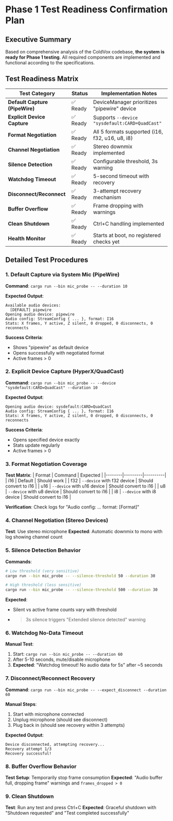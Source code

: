 # Phase 1 Test Readiness Confirmation Plan

## Executive Summary
Based on comprehensive analysis of the ColdVox codebase, **the system is ready for Phase 1 testing**. All required components are implemented and functional according to the specifications.

## Test Readiness Matrix

| Test Category | Status | Implementation Notes |
|---------------|--------|---------------------|
| **Default Capture (PipeWire)** | ✅ Ready | DeviceManager prioritizes "pipewire" device |
| **Explicit Device Capture** | ✅ Ready | Supports `--device "sysdefault:CARD=QuadCast"` |
| **Format Negotiation** | ✅ Ready | All 5 formats supported (i16, f32, u16, u8, i8) |
| **Channel Negotiation** | ✅ Ready | Stereo downmix implemented |
| **Silence Detection** | ✅ Ready | Configurable threshold, 3s warning |
| **Watchdog Timeout** | ✅ Ready | 5-second timeout with recovery |
| **Disconnect/Reconnect** | ✅ Ready | 3-attempt recovery mechanism |
| **Buffer Overflow** | ✅ Ready | Frame dropping with warnings |
| **Clean Shutdown** | ✅ Ready | Ctrl+C handling implemented |
| **Health Monitor** | ✅ Ready | Starts at boot, no registered checks yet |

## Detailed Test Procedures

### 1. Default Capture via System Mic (PipeWire)
**Command**: `cargo run --bin mic_probe -- --duration 10`

**Expected Output**:
```
Available audio devices:
  [DEFAULT] pipewire
Opening audio device: pipewire
Audio config: StreamConfig { ... }, format: I16
Stats: X frames, Y active, Z silent, 0 dropped, 0 disconnects, 0 reconnects
```

**Success Criteria**:
- Shows "pipewire" as default device
- Opens successfully with negotiated format
- Active frames > 0

### 2. Explicit Device Capture (HyperX/QuadCast)
**Command**: `cargo run --bin mic_probe -- --device "sysdefault:CARD=QuadCast" --duration 10`

**Expected Output**:
```
Opening audio device: sysdefault:CARD=QuadCast
Audio config: StreamConfig { ... }, format: I16
Stats: X frames, Y active, Z silent, 0 dropped, 0 disconnects, 0 reconnects
```

**Success Criteria**:
- Opens specified device exactly
- Stats update regularly
- Active frames > 0

### 3. Format Negotiation Coverage
**Test Matrix**:
| Format | Command | Expected |
|--------|---------|----------|
| i16 | Default | Should work |
| f32 | `--device` with f32 device | Should convert to i16 |
| u16 | `--device` with u16 device | Should convert to i16 |
| u8 | `--device` with u8 device | Should convert to i16 |
| i8 | `--device` with i8 device | Should convert to i16 |

**Verification**: Check logs for "Audio config: ... format: [Format]"

### 4. Channel Negotiation (Stereo Devices)
**Test**: Use stereo microphone
**Expected**: Automatic downmix to mono with log showing channel count

### 5. Silence Detection Behavior
**Commands**:
```bash
# Low threshold (very sensitive)
cargo run --bin mic_probe -- --silence-threshold 50 --duration 30

# High threshold (less sensitive)  
cargo run --bin mic_probe -- --silence-threshold 500 --duration 30
```

**Expected**: 
- Silent vs active frame counts vary with threshold
- >3s silence triggers "Extended silence detected" warning

### 6. Watchdog No-Data Timeout
**Manual Test**:
1. Start: `cargo run --bin mic_probe -- --duration 60`
2. After 5-10 seconds, mute/disable microphone
3. **Expected**: "Watchdog timeout! No audio data for 5s" after ~5 seconds

### 7. Disconnect/Reconnect Recovery
**Command**: `cargo run --bin mic_probe -- --expect_disconnect --duration 60`

**Manual Steps**:
1. Start with microphone connected
2. Unplug microphone (should see disconnect)
3. Plug back in (should see recovery within 3 attempts)

**Expected Output**:
```
Device disconnected, attempting recovery...
Recovery attempt 1/3
Recovery successful!
```

### 8. Buffer Overflow Behavior
**Test Setup**: Temporarily stop frame consumption
**Expected**: "Audio buffer full, dropping frame" warnings and `frames_dropped > 0`

### 9. Clean Shutdown
**Test**: Run any test and press Ctrl+C
**Expected**: Graceful shutdown with "Shutdown requested" and "Test completed successfully"

### 
